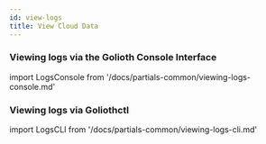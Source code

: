 ```yaml
---
id: view-logs
title: View Cloud Data
---
```


### Viewing logs via the Golioth Console Interface

import LogsConsole from '/docs/partials-common/viewing-logs-console.md'

<LogsConsole/>

### Viewing logs via Goliothctl

import LogsCLI from '/docs/partials-common/viewing-logs-cli.md'

<LogsCLI/>
